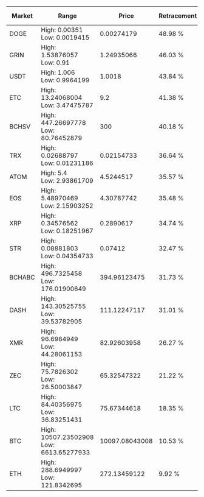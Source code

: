 | Market | Range | Price| Retracement | Doubles to 50% |
| --- | --- | --- | --- | --- |
| DOGE | High: 0.00351<br />Low: 0.0019415 | 0.00274179 | 48.98 % | 0.00 |
| GRIN | High: 1.53876057<br />Low: 0.91 | 1.24935066 | 46.03 % | 0.00 |
| USDT | High: 1.006<br />Low: 0.9964199 | 1.0018 | 43.84 % | 0.00 |
| ETC | High: 13.24068004<br />Low: 3.47475787 | 9.2 | 41.38 % | 0.00 |
| BCHSV | High: 447.26697778<br />Low: 80.76452879 | 300 | 40.18 % | 0.00 |
| TRX | High: 0.02688797<br />Low: 0.01231186 | 0.02154733 | 36.64 % | 0.00 |
| ATOM | High: 5.4<br />Low: 2.93861709 | 4.5244517 | 35.57 % | 0.00 |
| EOS | High: 5.48970469<br />Low: 2.15903252 | 4.30787742 | 35.48 % | 0.00 |
| XRP | High: 0.34576562<br />Low: 0.18251967 | 0.2890617 | 34.74 % | 0.00 |
| STR | High: 0.08881803<br />Low: 0.04354733 | 0.07412 | 32.47 % | 0.00 |
| BCHABC | High: 496.7325458<br />Low: 176.01900649 | 394.96123475 | 31.73 % | 0.00 |
| DASH | High: 143.30525755<br />Low: 39.53782905 | 111.12247117 | 31.01 % | 0.00 |
| XMR | High: 96.6984949<br />Low: 44.28061153 | 82.92603958 | 26.27 % | 0.00 |
| ZEC | High: 75.7826302<br />Low: 26.50003847 | 65.32547322 | 21.22 % | 0.00 |
| LTC | High: 84.40356975<br />Low: 36.83251431 | 75.67344618 | 18.35 % | 0.00 |
| BTC | High: 10507.23502908<br />Low: 6613.65277933 | 10097.08043008 | 10.53 % | 0.00 |
| ETH | High: 288.6949997<br />Low: 121.8342695 | 272.13459122 | 9.92 % | 0.00 |
